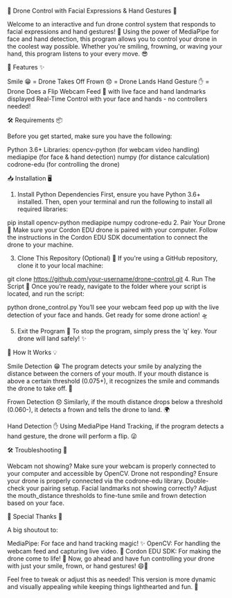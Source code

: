 🚁 Drone Control with Facial Expressions & Hand Gestures 🤖

Welcome to an interactive and fun drone control system that responds to facial expressions and hand gestures! 🎉 Using the power of MediaPipe for face and hand detection, this program allows you to control your drone in the coolest way possible. Whether you're smiling, frowning, or waving your hand, this program listens to your every move. 😎

🚀 Features ✨

Smile 😁 = Drone Takes Off
Frown 😞 = Drone Lands
Hand Gesture ✋ = Drone Does a Flip
Webcam Feed 📸 with live face and hand landmarks displayed
Real-Time Control with your face and hands - no controllers needed!


🛠️ Requirements 📦

Before you get started, make sure you have the following:

Python 3.6+
Libraries:
opencv-python (for webcam video handling)
mediapipe (for face & hand detection)
numpy (for distance calculation)
codrone-edu (for controlling the drone)

📥 Installation 🖥️

1. Install Python Dependencies
First, ensure you have Python 3.6+ installed. Then, open your terminal and run the following to install all required libraries:

pip install opencv-python mediapipe numpy codrone-edu
2. Pair Your Drone 🚁
Make sure your Cordon EDU drone is paired with your computer. Follow the instructions in the Cordon EDU SDK documentation to connect the drone to your machine.

3. Clone This Repository (Optional) 🌱
If you're using a GitHub repository, clone it to your local machine:

git clone https://github.com/your-username/drone-control.git
4. Run The Script 🏃
Once you’re ready, navigate to the folder where your script is located, and run the script:

python drone_control.py
You’ll see your webcam feed pop up with the live detection of your face and hands. Get ready for some drone action! 🛸

5. Exit the Program 🏁
To stop the program, simply press the ‘q’ key. Your drone will land safely! ✨

🤖 How It Works 💡

Smile Detection 😁
The program detects your smile by analyzing the distance between the corners of your mouth.
If your mouth distance is above a certain threshold (0.075+), it recognizes the smile and commands the drone to take off. 🚀

Frown Detection 😞
Similarly, if the mouth distance drops below a threshold (0.060-), it detects a frown and tells the drone to land. 🌍

Hand Detection ✋
Using MediaPipe Hand Tracking, if the program detects a hand gesture, the drone will perform a flip. 😜

🛠️ Troubleshooting 🔧

Webcam not showing? Make sure your webcam is properly connected to your computer and accessible by OpenCV.
Drone not responding? Ensure your drone is properly connected via the codrone-edu library. Double-check your pairing setup.
Facial landmarks not showing correctly? Adjust the mouth_distance thresholds to fine-tune smile and frown detection based on your face.

👏 Special Thanks 🙏

A big shoutout to:

MediaPipe: For face and hand tracking magic! ✨
OpenCV: For handling the webcam feed and capturing live video. 🎥
Cordon EDU SDK: For making the drone come to life! 🚁
Now, go ahead and have fun controlling your drone with just your smile, frown, or hand gestures! 😄👋

Feel free to tweak or adjust this as needed! This version is more dynamic and visually appealing while keeping things lighthearted and fun. 🎉